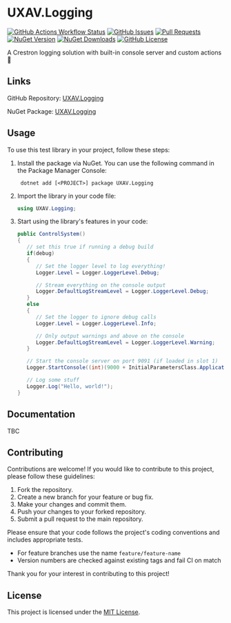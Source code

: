 # UXAV.Logging

[![GitHub Actions Workflow Status](https://img.shields.io/github/actions/workflow/status/uxav/UXAV.Logging/test.yml?branch=main&style=flat&logo=github&label=status)](https://github.com/uxav/UXAV.Logging/actions)
[![GitHub Issues](https://img.shields.io/github/issues/uxav/UXAV.Logging?style=flat&logo=github)](https://github.com/uxav/UXAV.Logging/issues)
[![Pull Requests](https://img.shields.io/github/issues-pr/uxav/UXAV.Logging?style=flat&logo=github)](https://github.com/uxav/UXAV.Logging/pulls)
[![NuGet Version](https://img.shields.io/nuget/v/UXAV.Logging?style=flat&logo=nuget)](https://www.nuget.org/packages/UXAV.Logging)
[![NuGet Downloads](https://img.shields.io/nuget/dt/UXAV.Logging?style=flat&logo=nuget)](https://www.nuget.org/packages/UXAV.Logging)
[![GitHub License](https://img.shields.io/github/license/uxav/UXAV.Logging?style=flat)](LICENSE)

A Crestron logging solution with built-in console server and custom actions 🙂

## Links

GitHub Repository: [UXAV.Logging](https://github.com/uxav/UXAV.Logging)

NuGet Package: [UXAV.Logging](https://www.nuget.org/packages/UXAV.Logging/)

## Usage

To use this test library in your project, follow these steps:

1. Install the package via NuGet. You can use the following command in the Package Manager Console:

   ```
    dotnet add [<PROJECT>] package UXAV.Logging
   ```

2. Import the library in your code file:

   ```csharp
   using UXAV.Logging;
   ```

3. Start using the library's features in your code:
   ```csharp
   public ControlSystem()
   {
      // set this true if running a debug build
      if(debug)
      {
         // Set the logger level to log everything!
         Logger.Level = Logger.LoggerLevel.Debug;

         // Stream everything on the console output
         Logger.DefaultLogStreamLevel = Logger.LoggerLevel.Debug;
      }
      else
      {
         // Set the logger to ignore debug calls
         Logger.Level = Logger.LoggerLevel.Info;

         // Only output warnings and above on the console
         Logger.DefaultLogStreamLevel = Logger.LoggerLevel.Warning;
      }

      // Start the console server on port 9091 (if loaded in slot 1)
      Logger.StartConsole((int)(9000 + InitialParametersClass.ApplicationNumber));

      // Log some stuff
      Logger.Log("Hello, world!");
   }
   ```

## Documentation

TBC

## Contributing

Contributions are welcome! If you would like to contribute to this project, please follow these guidelines:

1. Fork the repository.
2. Create a new branch for your feature or bug fix.
3. Make your changes and commit them.
4. Push your changes to your forked repository.
5. Submit a pull request to the main repository.

Please ensure that your code follows the project's coding conventions and includes appropriate tests.

- For feature branches use the name `feature/feature-name`
- Version numbers are checked against existing tags and fail CI on match

Thank you for your interest in contributing to this project!

## License

This project is licensed under the [MIT License](LICENSE).
